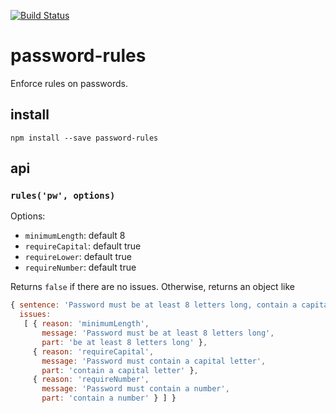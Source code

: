 [![Build Status](https://travis-ci.org/mapbox/password-rules.png)](https://travis-ci.org/mapbox/password-rules)

# password-rules

Enforce rules on passwords.

## install

    npm install --save password-rules

## api

### `rules('pw', options)`

Options:

* `minimumLength`: default 8
* `requireCapital`: default true
* `requireLower`: default true
* `requireNumber`: default true

Returns `false` if there are no issues. Otherwise, returns an object like

```js
{ sentence: 'Password must be at least 8 letters long, contain a capital letter, and contain a number.',
  issues:
   [ { reason: 'minimumLength',
       message: 'Password must be at least 8 letters long',
       part: 'be at least 8 letters long' },
     { reason: 'requireCapital',
       message: 'Password must contain a capital letter',
       part: 'contain a capital letter' },
     { reason: 'requireNumber',
       message: 'Password must contain a number',
       part: 'contain a number' } ] }
```
